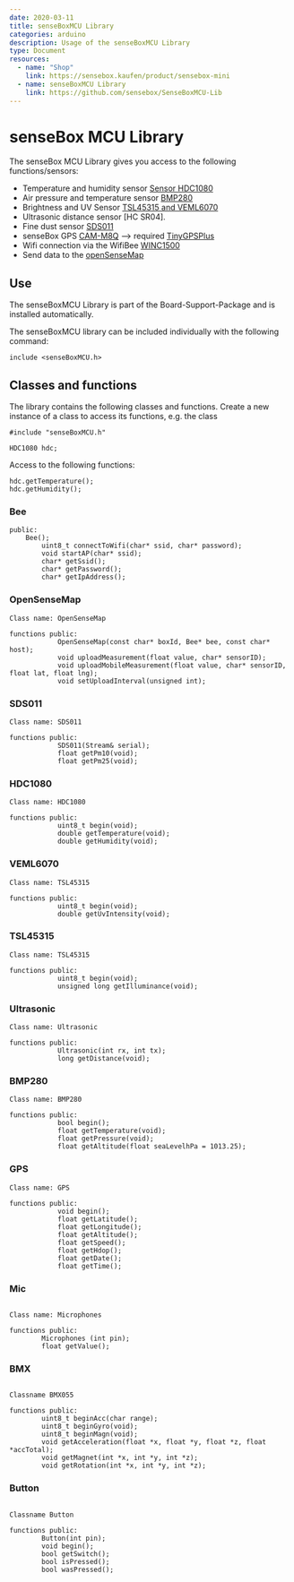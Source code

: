```yaml
---
date: 2020-03-11
title: senseBoxMCU Library
categories: arduino
description: Usage of the senseBoxMCU Library
type: Document
resources:
  - name: "Shop"
    link: https://sensebox.kaufen/product/sensebox-mini
  - name: senseBoxMCU Library
    link: https://github.com/sensebox/SenseBoxMCU-Lib
---
```

# senseBox MCU Library
The senseBox MCU Library gives you access to the following functions/sensors:

- Temperature and humidity sensor [Sensor HDC1080](https://sensebox.shop/product/temperatur-luftfeuchte)
- Air pressure and temperature sensor [BMP280](https://sensebox.shop/product/luftdruck-temperatur)
- Brightness and UV Sensor [TSL45315 and VEML6070](https://sensebox.shop/product/licht-sensor)
- Ultrasonic distance sensor [HC SR04].
- Fine dust sensor [SDS011](https://sensebox.shop/product/feinstaub-sds011)
- senseBox GPS [CAM-M8Q](https://sensebox.shop/product/gps) --> required [TinyGPSPlus](https://github.com/mikalhart/TinyGPSPlus)
- Wifi connection via the WifiBee [WINC1500](https://sensebox.shop/product/wifi-bee) 
- Send data to the [openSenseMap](https://opensensemap.org)

## Use
The senseBoxMCU Library is part of the Board-Support-Package and is installed automatically. 

The senseBoxMCU library can be included individually with the following command:

```arduino
include <senseBoxMCU.h>
```

## Classes and functions
The library contains the following classes and functions. Create a new instance of a class to access its functions, e.g. the class 

```Arduino
#include "senseBoxMCU.h"

HDC1080 hdc;
```
 
Access to the following functions:

```Arduino
hdc.getTemperature();
hdc.getHumidity();
```

### Bee
```Arduino 
public:
	Bee();
		uint8_t connectToWifi(char* ssid, char* password);
		void startAP(char* ssid);
		char* getSsid();
		char* getPassword();
		char* getIpAddress();
```		

### OpenSenseMap
```Arduino 
Class name: OpenSenseMap

functions public:
			OpenSenseMap(const char* boxId, Bee* bee, const char* host);
			void uploadMeasurement(float value, char* sensorID);
			void uploadMobileMeasurement(float value, char* sensorID, float lat, float lng);
			void setUploadInterval(unsigned int);
```

### SDS011
```Arduino 
Class name: SDS011

functions public:
			SDS011(Stream& serial);
			float getPm10(void);
			float getPm25(void);
```

### HDC1080
```Arduino 
Class name: HDC1080

functions public:
			uint8_t begin(void);
			double getTemperature(void);
			double getHumidity(void); 
```

### VEML6070
```Arduino 
Class name: TSL45315

functions public:
			uint8_t begin(void);
			double getUvIntensity(void);
```

### TSL45315
```Arduino 
Class name: TSL45315

functions public:
			uint8_t begin(void);
			unsigned long getIlluminance(void); 
```

### Ultrasonic
```Arduino 
Class name: Ultrasonic

functions public:
			Ultrasonic(int rx, int tx);
        	long getDistance(void);
```

### BMP280
```Arduino 
Class name: BMP280

functions public:
			bool begin();
			float getTemperature(void);
			float getPressure(void);
			float getAltitude(float seaLevelhPa = 1013.25);
```

### GPS
```Arduino 
Class name: GPS

functions public:
			void begin();
			float getLatitude();
			float getLongitude();
			float getAltitude();
			float getSpeed();
			float getHdop();
			float getDate();
			float getTime();
```

### Mic

```Arduino

Class name: Microphones

functions public: 
		Microphones (int pin);
		float getValue();
```

### BMX

```Arduino

Classname BMX055

functions public:
		uint8_t beginAcc(char range);
		uint8_t beginGyro(void);
		uint8_t beginMagn(void);
		void getAcceleration(float *x, float *y, float *z, float *accTotal);
		void getMagnet(int *x, int *y, int *z);
		void getRotation(int *x, int *y, int *z);
```

### Button

```Arduino

Classname Button

functions public: 
		Button(int pin);
		void begin();
		bool getSwitch();
		bool isPressed();
		bool wasPressed();
```


